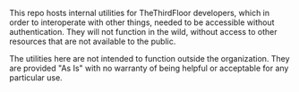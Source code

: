 This repo hosts internal utilities for TheThirdFloor developers, which in order to interoperate with other things, needed to be accessible without authentication.  They will not function in the wild, without access to other resources that are not available to the public.

The utilities here are not intended to function outside the organization.  They are provided "As Is" with no warranty of being helpful or acceptable for any particular use.
